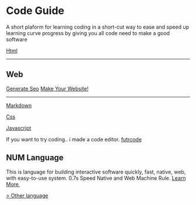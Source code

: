 <link rel="preload" as='style' href="https://actwu.github.io/md.css"/>
<link rel="stylesheet" href="https://actwu.github.io/md.css"/>

# Code Guide
A short plaform for learning coding in a short-cut way to ease and speed up
learning curve progress by giving you all code need to make a good software

[Html](/html.md)

---

## Web

[Generate Seo](https://actwu.github.io/gen/seo) [Make Your Website!](https://actwu.github.io/page)

---

[Markdown](/md.md)

[Css](/css.md)

[Javascript](/js.md)

If you want to try coding.. i made a code editor.
[futrcode](https://actwu.github.io/code)

## NUM Language
This is language for building interactive software quickly, fast, native, web, with
easy-to-use system. 0.7s Speed Native and Web Machine Rule.
[Learn More,](https://iselang.github.io/num/)

[> Other language](/other.md)
